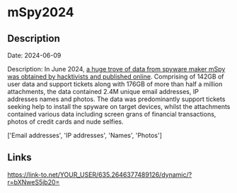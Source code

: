 # mSpy2024

## Description

Date: 2024-06-09

Description:
In June 2024, <a href="https://techcrunch.com/2024/07/11/mspy-spyware-millions-customers-data-breach/" target="_blank" rel="noopener">a huge trove of data from spyware maker mSpy was obtained by hacktivists and published online</a>. Comprising of 142GB of user data and support tickets along with 176GB of more than half a million attachments, the data contained 2.4M unique email addresses, IP addresses names and photos. The data was predominantly support tickets seeking help to install the spyware on target devices, whilst the attachments contained various data including screen grans of financial transactions, photos of credit cards and nude selfies.


['Email addresses', 'IP addresses', 'Names', 'Photos']

## Links

https://link-to.net/YOUR_USER/635.2646377489126/dynamic/?r=bXNweS5jb20=